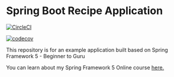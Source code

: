 # Spring Boot Recipe Application

[![CircleCI](https://circleci.com/gh/rtloesch/spring5-mysql-recipe-app2.svg?style=svg)](https://circleci.com/gh/rtloesch/spring5-mysql-recipe-app2)

[![codecov](https://codecov.io/gh/rtloesch/spring5-mysql-recipe-app2/branch/master/graph/badge.svg)](https://codecov.io/gh/rtloesch/spring5-mysql-recipe-app2)

This repository is for an example application built based on Spring Framework 5 - Beginner to Guru  

You can learn about my Spring Framework 5 Online course [here.](http://courses.springframework.guru/p/spring-framework-5-begginer-to-guru/?product_id=363173)




